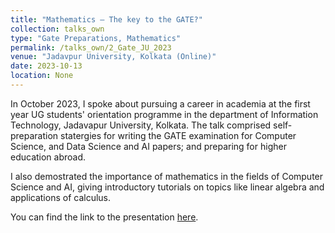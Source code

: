 ```yaml
---
title: "Mathematics – The key to the GATE?"
collection: talks_own
type: "Gate Preparations, Mathematics"
permalink: /talks_own/2_Gate_JU_2023
venue: "Jadavpur University, Kolkata (Online)"
date: 2023-10-13
location: None
---
```


In October 2023, I spoke about pursuing a career in academia at the first year UG students' orientation programme in the department of Information Technology, Jadavapur University, Kolkata. The talk comprised self-preparation statergies for writing the GATE examination for Computer Science, and Data Science and AI papers; and preparing for higher education abroad.

I also demostrated the importance of mathematics in the fields of Computer Science and AI, giving introductory tutorials on topics like linear algebra and applications of calculus.

You can find the link to the presentation [here](https://mainak-biswas1999.github.io/files/JU_Gate_talk_2023.pdf).